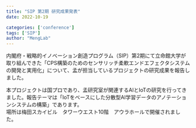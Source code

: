 ```yaml
---
title: "SIP 第2期 研究成果発表"
date: 2022-10-19

categories: ['conference']
tags: ['SIP']
author: "MengLab"
---
```

内閣府・戦略的イノベーション創造プログラム（SIP）第2期にて立命館大学が取り組んできた「CPS構築のためのセンサリッチ柔軟エンドエフェクタシステムの開発と実用化」について、孟が担当しているプロジェクトの研究成果を報告しました。

本プロジェクトは国プロであり、孟研究室が関連するAIとIoTの研究を行ってきました。報告テーマは「IoTをベースにした分散型AI学習データのアノテーションシステムの構築」であります。  
場所は梅田スカイビル　タワーウエスト10階　アウラホールで開催されました。
